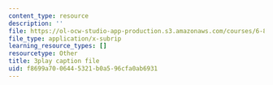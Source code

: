 ```yaml
---
content_type: resource
description: ''
file: https://ol-ocw-studio-app-production.s3.amazonaws.com/courses/6-832-underactuated-robotics-spring-2009/f8699a7006445321b0a596cfa0ab6931_xwgIkdBQku4.vtt
file_type: application/x-subrip
learning_resource_types: []
resourcetype: Other
title: 3play caption file
uid: f8699a70-0644-5321-b0a5-96cfa0ab6931
---
```

